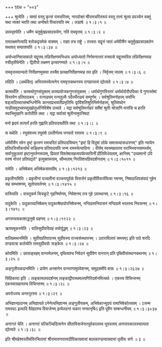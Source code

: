 +++
title = "००३"

+++
श्रुत्वेति । समग्रं वस्तु कृत्सं रामचरितम्, नारदोक्तं श्रीरामचरितरूपं वस्तु तत्त्वं श्रुत्वा प्रपञ्चेन वक्तुं यथा व्यक्तं भवति तथा अन्वेषते विचारयति स्म । लडार्षः  ॥  १।३।१ ॥   

  

उपस्पृश्येति । धर्मेण चतुर्मुखप्रसादरूपेण, गतिं रामवृत्तम्  ॥  १।३।२ ॥   

  

रामलक्ष्मणेत्यादि श्लोकद्वयमेकं वाक्यम् । राज्ञा तत्र राष्ट्रे । तत्त्वतः यद्वृत्तं जातं धर्मवीर्येण चतुर्मुखप्रसादबलेन यथावत् सम्प्रपश्यति  ॥  १।३।३४ ॥   

  

अयोध्यानिवासकाले यद्वृत्तम् तन्निरीक्षणमभिधाय अयोध्यातो निर्गमनान्तरं वनवासे यद्वृत्तमस्ति तन्निरीक्षणमाह स्त्रीतृतीयेनेति । द्वितीयो लक्ष्मण इत्यवगम्यते  ॥  १।३।५ ॥   

  

रामवृत्तस्यान्यतो निरीक्षणमुक्त्वा तस्यैव प्रत्यक्षनिरीक्षणमाह तत इति । निर्वृत्तम् जातम्  ॥  १।३।६ ॥   

  

तदिति । (अर्थवित्) अभिरामस्येत्यनेन रामवृत्तकथनस्य रागप्राप्तत्वं द्योत्यते  ॥  १।३।७ ॥   

  

कामार्थेति । कामार्थगुणसंयुक्तम् कामप्रयोजकगुणसंयुक्तम् । धर्मार्थगुणविस्तरं धर्मार्थयोरौपयिका ये गुणास्तेषां विस्तरेण प्रतिपादकम् । रत्नाढ्यम् रत्नतुल्यैः पदैरर्थैराढ्यं सम्पूर्णम् । सर्वश्रुतिमनोहरम् सर्वाभिः षड्जादिस्वरसम्बन्धिनीभिः कान्ताप्रभावतीप्रभृतिभिः द्वाविंशतिश्रुतिभिर्मनोहरम्, श्रुतिशब्देन नाडीसमुद्भवस्सुखहेतुर्ध्वनिविशेष उच्यते । यद्वा सर्वश्रुतिमनोहरं सर्वेषां श्रुतीः श्रोत्राणि मनांसि च हरति स्वाभिमुखानि करोतीति तथा । यद्वा सर्वासां श्रुतीनामुपनिषदां  

मनो हृदयं तात्पर्यं हरति गृह्णाति प्रतिपादयतीति तथा  ॥  १।३।८ ॥   

  

स यथेति । रघुवंशस्य रघुवंशे ऽवतीर्णस्य भगवतो रामस्य  ॥  १।३।९ ॥   

  

धर्मवीर्येण स्वेन दृष्टं कृत्स्नं रामचरितं प्रतिपादयिष्यन् "इष्टं हि विदुषां लोके समासव्यासधारणम्" इति न्यायेन प्रतिपत्तिसौकर्यार्थं सङ्क्षिप्य प्रतिपादयति जन्म रामस्येत्यादिना । वीर्यम् स्वयमक्षतस्य पराभिभवनसामर्थ्यम्, सर्वानुकूलतां इष्टानुवर्तनरूपाम्, प्रियतां विश्लेषासहत्वपर्यवसायिनीं प्रीतिविधेयताम्, क्षान्तिम् "उच्यमानो ऽपि परुषं नोत्तरं प्रतिपद्यते" इत्युक्तरूपाम्, सौम्यताम् निरतिशयप्रियदर्शनताम्  ॥  १।३।१०११ ॥   

  

रामेति । अभिषेकम् अभिषेकसामग्रीम्  ॥  १।३।१२१३ ॥   

  

प्रकृतीनामिति । प्रकृतीनां वञ्चतीनां वञ्चनापूर्वकं विसर्जनं प्रकृतीर्विसर्जयित्वा गमनम्, निषादाधिपसंवादं गुहेन सह सम्भाषणम्, सूतोपावर्तनम्  ॥  १।३।१४१५ ॥   

  

वास्त्विति । वास्तुकर्म चित्रकूटे गृहनिर्माणम्, निवेशनम् तत्र गृहे ऽवस्थानम्  ॥  १।३।१६ ॥   

  

पादुकेति । पादुकाग्र्याभिषेकम् पादुकाश्रेष्ठयोरभिषेचनम्, नन्दिग्रामनिवासनं नन्दिग्रामे भरतस्य निवसनम्  ॥  १।३।१७१८ ॥   

  

अगस्त्यसकाशाद्धनुषो ग्रहणम्  ॥  १।३।१९२२ ॥   

  

ऋश्यमूकस्येति । वालिसुग्रीवविग्रहं तयोर्युद्धम्  ॥  १।३।२३ ॥   

  

वालिप्रमथनमिति । सुग्रीवप्रतिपादनम् सुग्रीवस्य राज्यसंस्थापनम् । ऽताराविलापं समयम्ऽ इति पाठे शरदि दण्डयात्रा कर्तव्येति रामसुग्रीवयोः सङ्केतः  ॥  १।३।२४ ॥   

  

कोपमिति । उपसङ्ग्रहम् वानरमेलनम्, पृथिव्यश्च निवेदनं सुग्रीवेण वानरान् प्रति पृथिवीसंस्थानकथनम्  ॥  १।३।२५ ॥   

  

अङ्गुलीयकदानमिति । प्रायेण अनशनेन वानराणामुपवेशनम्, समुद्रसमीपे वासः  ॥  १।३।२६२७ ॥   

  

सिंहिकाया इति । लङ्कामलयदर्शनम् लङ्काद्वीपस्थमलयगिरिदर्शनमित्यर्थः । एकस्य विचिन्तनम् एकस्यासहायस्य विचिन्तनम्  ॥  १।३।२८ ॥   

  

अवरोधस्य अन्तःपुरस्य  ॥  १।३।२९ ॥   

  

अभिज्ञानप्रदानम् अभिज्ञायते ऽनेनेत्यभिज्ञानम् अङ्गुलीयकम्, अभिषेकाभ्युदयं रामाभिषेकोत्सवम् । ऽजन्म रामस्यऽ इत्यादि वैदेह्याश्च विसर्जनम् इत्येतदन्तं चकार भगवानृषिःऽ इति पूर्वेण सम्बन्धनीयम्  ॥  १।३।३०३७ ॥   

  

अनागतं चेति । अनागतं यत्किञ्चिदित्यनेन सीताविसर्जनात्पूर्वकालस्य भूयस्त्वम् अनन्तरकालस्याल्पता द्योत्यते  ॥  १।३।३८ ॥   

  

इति श्रीमहेश्वरतीर्थविरचितायां श्रीरामायणतत्त्वदीपिकाख्यायां बालकाण्डव्याख्यायां तृतीयः सर्गः  ॥  ३  ॥   

  

  

